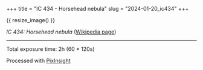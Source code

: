 +++
title = "IC 434 - Horsehead nebula"
slug = "2024-01-20_ic434"
+++

{{ resize_image() }}

_IC 434: Horsehead nebula_ ([Wikipedia page](https://en.wikipedia.org/wiki/IC_434))

---

Total exposure time: 2h (60 \* 120s)

Processed with [PixInsight](https://pixinsight.com/)
